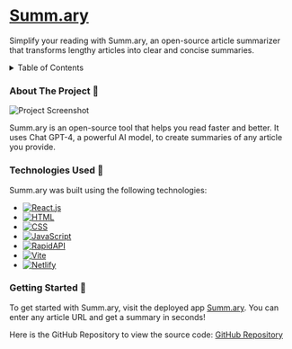 <!-- PROJECT LOGO --> 
<div align=“center”> <h1 align=“center”><a href=“https://summ-ary.netlify.app/”>Summ.ary</a></h1> 
  <p align=“center”> Simplify your reading with Summ.ary, an open-source article summarizer that transforms lengthy articles into clear and concise summaries. </p> 
</div>

<!-- TABLE OF CONTENTS --> 
<details> 
  <summary>Table of Contents</summary> 
  <ol> <li><a href=“#about-the-project”>About The Project</a></li> 
    <li><a href=“#technologies-used”>Technologies Used</a></li> 
    <li><a href=“#getting-started”>Getting Started</a></li> 
  </ol> 
</details>

### About The Project 📝
![Project Screenshot](https://i.imgur.com/jp22IM7.png)

Summ.ary is an open-source tool that helps you read faster and better. It uses Chat GPT-4, a powerful AI model, to create summaries of any article you provide. 

### Technologies Used 🔧
Summ.ary was built using the following technologies:

- [![React.js](https://img.shields.io/badge/-React.js-61DAFB?logo=react&logoColor=white&style=for-the-badge)](https://img.shields.io/badge/-React.js-61DAFB?logo=react&logoColor=white&style=for-the-badge)
- [![HTML](https://img.shields.io/badge/-HTML-E34F26?logo=html5&logoColor=white&style=for-the-badge)](https://img.shields.io/badge/-HTML-E34F26?logo=html5&logoColor=white&style=for-the-badge)
- [![CSS](https://img.shields.io/badge/-CSS-1572B6?logo=css3&logoColor=white&style=for-the-badge)](https://img.shields.io/badge/-CSS-1572B6?logo=css3&logoColor=white&style=for-the-badge)
- [![JavaScript](https://img.shields.io/badge/-JavaScript-F7DF1E?logo=javascript&logoColor=black&style=for-the-badge)](https://img.shields.io/badge/-JavaScript-F7DF1E?logo=javascript&logoColor=black&style=for-the-badge)
- [![RapidAPI](https://img.shields.io/badge/-RapidAPI-0066FF?logo=rapidapi&logoColor=white&style=for-the-badge)](https://img.shields.io/badge/-RapidAPI-0066FF?logo=rapidapi&logoColor=white&style=for-the-badge)
- [![Vite](https://img.shields.io/badge/-Vite-646CFF?logo=vite&logoColor=white&style=for-the-badge)](https://img.shields.io/badge/-Vite-646CFF?logo=vite&logoColor=white&style=for-the-badge)
- [![Netlify](https://img.shields.io/badge/-Netlify-00C7B7?logo=netlify&logoColor=white&style=for-the-badge)](https://img.shields.io/badge/-Netlify-00C7B7?logo=netlify&logoColor=white&style=for-the-badge)

### Getting Started 🌱
To get started with Summ.ary, visit the deployed app [Summ.ary](https://thriving-wisp-17f2cd.netlify.app/). You can enter any article URL and get a summary in seconds!

Here is the GitHub Repository to view the source code: [GitHub Repository](https://github.com/saadchow/Summ-ary/)
